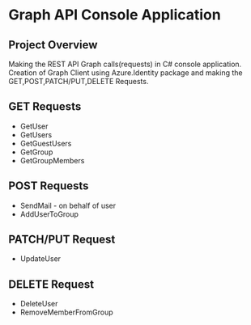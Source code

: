 # Graph API Console Application

## Project Overview
Making the REST API Graph calls(requests) in C# console application.  Creation of Graph Client using Azure.Identity package and making the GET,POST,PATCH/PUT,DELETE Requests.

## GET Requests
* GetUser
* GetUsers
* GetGuestUsers
* GetGroup
* GetGroupMembers

## POST Requests
* SendMail - on behalf of user
* AddUserToGroup

## PATCH/PUT Request
* UpdateUser

## DELETE Request
* DeleteUser
* RemoveMemberFromGroup

